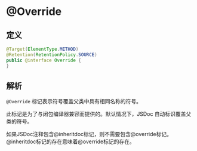 # @Override

## 定义

```java
@Target(ElementType.METHOD)
@Retention(RetentionPolicy.SOURCE)
public @interface Override {
}
```

## 解析

`@Override` 标记表示符号覆盖父类中具有相同名称的符号。

此标记是为了与闭包编译器兼容而提供的。默认情况下，JSDoc 自动标识覆盖父类的符号。

如果JSDoc注释包含@inheritdoc标记，则不需要包含@override标记。@inheritdoc标记的存在意味着@override标记的存在。

